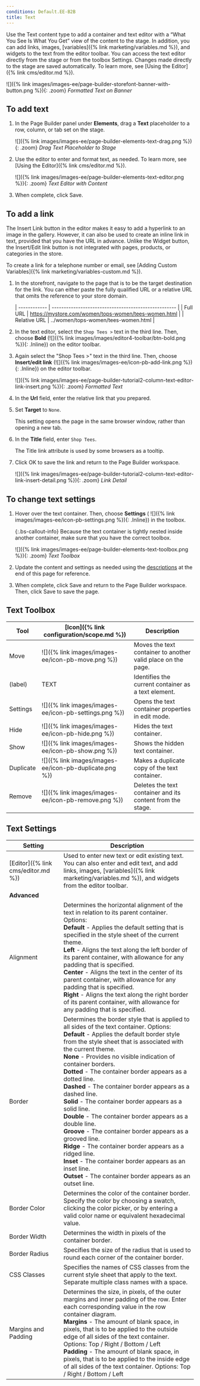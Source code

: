 ```yaml
---
conditions: Default.EE-B2B
title: Text
---
```


Use the Text content type to add a container and text editor with a “What You See Is What You Get” view of the content to the stage. In addition, you can add links, images, [variables]({% link marketing/variables.md %}), and widgets to the text from the editor toolbar. You can access the text editor directly from the stage or from the toolbox Settings. Changes made directly to the stage are saved automatically. To learn more, see [Using the Editor]({% link cms/editor.md %}).

![]({% link images/images-ee/page-builder-storefont-banner-with-button.png %}){: .zoom}
_Formatted Text on Banner_

## To add text

1. In the Page Builder panel under **Elements**, drag a **Text** placeholder to a row, column, or tab set on the stage.

   ![]({% link images/images-ee/page-builder-elements-text-drag.png %}){: .zoom}
   _Drag Text Placeholder to Stage_

1. Use the editor to enter and format text, as needed. To learn more, see [Using the Editor]({% link cms/editor.md %}).

   ![]({% link images/images-ee/page-builder-elements-text-editor.png %}){: .zoom}
   _Text Editor with Content_

1. When complete, click <span class="btn">Save</span>.

## To add a link

The Insert Link button in the editor makes it easy to add a hyperlink to an image in the gallery. However, it can also be used to create an inline link in text, provided that you have the URL in advance. Unlike the Widget button, the Insert/Edit link button is not integrated with pages, products, or categories in the store.

To create a link for a telephone number or email, see [Adding Custom Variables]({% link marketing/variables-custom.md %}).

1. In the storefront, navigate to the page that is to be the target destination for the link. You can either paste the fully qualified URL or a relative URL that omits the reference to your store domain.

   | ------------ | ---------------------------------------------------- |
   | Full URL     | https://mystore.com/women/tops-women/tees-women.html |
   | Relative URL | ../women/tops-women/tees-women.html                  |

1. In the text editor, select the `Shop Tees >` text in the third line. Then, choose **Bold** (![]({% link images/images/editor4-toolbar/btn-bold.png %}){: .Inline}) on the editor toolbar.

1. Again select the "Shop Tees >" text in the third line. Then, choose **Insert/edit link** (![]({% link images/images-ee/icon-pb-add-link.png %}){: .Inline}) on the editor toolbar.

   ![]({% link images/images-ee/page-builder-tutorial2-column-text-editor-link-insert.png %}){: .zoom}
   _Formatted Text_

1. In the **Url** field, enter the relative link that you prepared.

1. Set **Target** to `None`.

   This setting opens the page in the same browser window, rather than opening a new tab.

1. In the **Title** field, enter `Shop Tees`.

   The Title link attribute is used by some browsers as a tooltip.

1. Click <span class="btn">OK</span> to save the link and return to the Page Builder workspace.

   ![]({% link images/images-ee/page-builder-tutorial2-column-text-editor-link-insert-detail.png %}){: .zoom}
   _Link Detail_

## To change text settings

1. Hover over the text container. Then, choose **Settings** ( ![]({% link images/images-ee/icon-pb-settings.png %}){: .Inline}) in the toolbox.

   {:.bs-callout-info}
   Because the text container is tightly nested inside another container, make sure that you have the correct toolbox.

   ![]({% link images/images-ee/page-builder-elements-text-toolbox.png %}){: .zoom}
   _Text Toolbox_

1. Update the content and settings as needed using the [descriptions](#text-settings) at the end of this page for reference.

1. When complete, click <span class="btn">Save</span> and return to the Page Builder workspace. Then, click <span class="btn">Save</span> to save the page.

## Text Toolbox

| Tool      | [Icon]({% link configuration/scope.md %})              | Description                                                  |
| --------- | ------------------------------------------------------------------------ | ------------------------------------------------------------ |
| Move      | ![]({% link images/images-ee/icon-pb-move.png %})      | Moves the text container to another valid place on the page. |
| (label)   | TEXT                                                                     | Identifies the current container as a text element.          |
| Settings  | ![]({% link images/images-ee/icon-pb-settings.png %})  | Opens the text container properties in edit mode.            |
| Hide      | ![]({% link images/images-ee/icon-pb-hide.png %})      | Hides the text container.                                    |
| Show      | ![]({% link images/images-ee/icon-pb-show.png %})      | Shows the hidden text container.                             |
| Duplicate | ![]({% link images/images-ee/icon-pb-duplicate.png %}) | Makes a duplicate copy of the text container.                |
| Remove    | ![]({% link images/images-ee/icon-pb-remove.png %})    | Deletes the text container and its content from the stage.   |

## Text Settings

|Setting|Description|
|--- |--- |
|[Editor]({% link cms/editor.md %})|Used to enter new text or edit existing text. You can also enter and edit text, and add links, images, [variables]({% link marketing/variables.md %}), and widgets from the editor toolbar.|
|**Advanced**||
|Alignment|Determines the horizontal alignment of the text in relation to its parent container. Options: <br/>**Default** - Applies the default setting that is specified in the style sheet of the current theme. <br/>**Left** - Aligns the text along the left border of its parent container, with allowance for any padding that is specified. <br/>**Center** - Aligns the text in the center of its parent container, with allowance for any padding that is specified. <br/>**Right** - Aligns the text along the right border of its parent container, with allowance for any padding that is specified.|
|Border|Determines the border style that is applied to all sides of the text container. Options: <br/>**Default** - Applies the default border style from the style sheet that is associated with the current theme. <br/>**None** - Provides no visible indication of container borders. <br/>**Dotted** - The container border appears as a dotted line.  <br/>**Dashed** - The container border appears as a dashed line. <br/>**Solid** - The container border appears as a solid line. <br/>**Double** - The container border appears as a double line. <br/>**Groove** - The container border appears as a grooved line. <br/>**Ridge** - The container border appears as a ridged line. <br/>**Inset** - The container border appears as an inset line. <br/>**Outset** - The container border appears as an outset line.|
|Border Color|Determines the color of the container border. Specify the color by choosing a swatch, clicking the color picker, or by entering a valid color name or equivalent hexadecimal value.|
|Border Width|Determines the width in pixels of the container border.|
|Border Radius|Specifies the size of the radius that is used to round each corner of the container border.|
|CSS Classes|Specifies the names of CSS classes from the current style sheet that apply to the text. Separate multiple class names with a space.|
|Margins and Padding|Determines the size, in pixels, of the outer margins and inner padding of the row. Enter each corresponding value in the row container diagram. <br/>**Margins** - The amount of blank space, in pixels, that is to be applied to the outside edge of all sides of the text container. Options: Top / Right / Bottom / Left <br/>**Padding** - The amount of blank space, in pixels, that is to be applied to the inside edge of all sides of the text container. Options: Top / Right / Bottom / Left|
